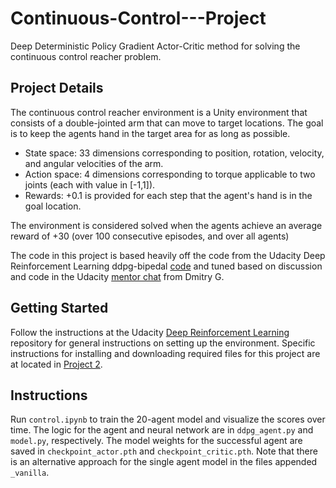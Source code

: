 # Continuous-Control---Project

Deep Deterministic Policy Gradient Actor-Critic method for solving the continuous control reacher problem.

## Project Details

The continuous control reacher environment is a Unity environment that consists of a double-jointed arm that can move to target locations. The goal is to keep the agents hand in the target area for as long as possible. 

- State space: 33 dimensions corresponding to position, rotation, velocity, and angular velocities of the arm.
- Action space: 4 dimensions corresponding to torque applicable to two joints (each with value in [-1,1]).
- Rewards: +0.1 is provided for each step that the agent's hand is in the goal location.
  
The environment is considered solved when the agents achieve an average reward of +30 (over 100 consecutive episodes, and over all agents)

The code in this project is based heavily off the code from the Udacity Deep Reinforcement Learning ddpg-bipedal [code](https://github.com/udacity/deep-reinforcement-learning/tree/master/ddpg-bipedal) and tuned based on discussion and code in the Udacity [mentor chat](https://knowledge.udacity.com/questions/277763) from Dmitry G.

## Getting Started

Follow the instructions at the Udacity [Deep Reinforcement Learning](https://github.com/udacity/deep-reinforcement-learning) repository for general instructions on setting up the environment. Specific instructions for installing and downloading required files for this project are at located in [Project 2](https://github.com/udacity/deep-reinforcement-learning/tree/master/p2_continuous-control). 

## Instructions

Run `control.ipynb` to train the 20-agent model and visualize the scores over time. The logic for the agent and neural network are in `ddpg_agent.py` and `model.py`, respectively. The model weights for the successful agent are saved in `checkpoint_actor.pth` and `checkpoint_critic.pth`. Note that there is an alternative approach for the single agent model in the files appended `_vanilla`.

